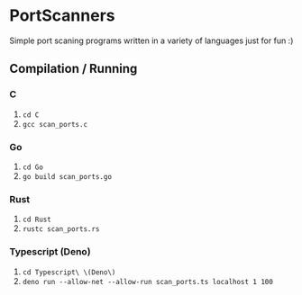 # PortScanners
Simple port scaning programs written in a variety of languages just for fun :)

## Compilation / Running
### C
1) ```cd C```
2) ```gcc scan_ports.c```
### Go
1) ```cd Go```
2) ```go build scan_ports.go```
### Rust
1) ```cd Rust```
2) ```rustc scan_ports.rs```
### Typescript (Deno)
1) ```cd Typescript\ \(Deno\)```
2) ```deno run --allow-net --allow-run scan_ports.ts localhost 1 100```
